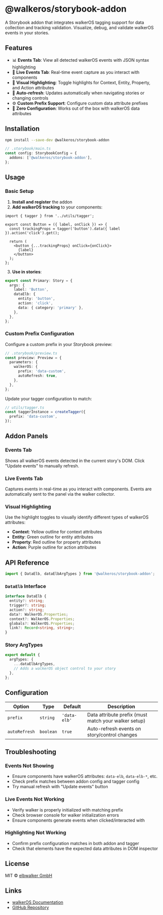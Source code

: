 # @walkeros/storybook-addon

A Storybook addon that integrates walkerOS tagging support for data collection
and tracking validation. Visualize, debug, and validate walkerOS events in your
stories.

## Features

- 📊 **Events Tab**: View all detected walkerOS events with JSON syntax
  highlighting
- 🔴 **Live Events Tab**: Real-time event capture as you interact with
  components
- 🎯 **Visual Highlighting**: Toggle highlights for Context, Entity, Property,
  and Action attributes
- 🔄 **Auto-refresh**: Updates automatically when navigating stories or changing
  controls
- ⚙️ **Custom Prefix Support**: Configure custom data attribute prefixes
- 🚀 **Zero Configuration**: Works out of the box with walkerOS data attributes

## Installation

```bash
npm install --save-dev @walkeros/storybook-addon
```

```ts
// .storybook/main.ts
const config: StorybookConfig = {
  addons: ['@walkeros/storybook-addon'],
};
```

## Usage

### Basic Setup

1. **Install and register** the addon
2. **Add walkerOS tracking** to your components:

```tsx
import { tagger } from '../utils/tagger';

export const Button = ({ label, onClick }) => {
  const trackingProps = tagger('button').data({ label }).action('click').get();

  return (
    <button {...trackingProps} onClick={onClick}>
      {label}
    </button>
  );
};
```

3. **Use in stories**:

```ts
export const Primary: Story = {
  args: {
    label: 'Button',
    dataElb: {
      entity: 'button',
      action: 'click',
      data: { category: 'primary' },
    },
  },
};
```

### Custom Prefix Configuration

Configure a custom prefix in your Storybook preview:

```ts
// .storybook/preview.ts
const preview: Preview = {
  parameters: {
    walkerOS: {
      prefix: 'data-custom',
      autoRefresh: true,
    },
  },
};
```

Update your tagger configuration to match:

```ts
// utils/tagger.ts
const taggerInstance = createTagger({
  prefix: 'data-custom',
});
```

## Addon Panels

### Events Tab

Shows all walkerOS events detected in the current story's DOM. Click "Update
events" to manually refresh.

### Live Events Tab

Captures events in real-time as you interact with components. Events are
automatically sent to the panel via the walker collector.

### Visual Highlighting

Use the highlight toggles to visually identify different types of walkerOS
attributes:

- **Context**: Yellow outline for context attributes
- **Entity**: Green outline for entity attributes
- **Property**: Red outline for property attributes
- **Action**: Purple outline for action attributes

## API Reference

```ts
import { DataElb, dataElbArgTypes } from '@walkeros/storybook-addon';
```

### `DataElb` Interface

```ts
interface DataElb {
  entity?: string;
  trigger?: string;
  action?: string;
  data?: WalkerOS.Properties;
  context?: WalkerOS.Properties;
  globals?: WalkerOS.Properties;
  link?: Record<string, string>;
}
```

### Story ArgTypes

```ts
export default {
  argTypes: {
    ...dataElbArgTypes,
    // Adds a walkerOS object control to your story
  },
};
```

## Configuration

| Option        | Type      | Default      | Description                                          |
| ------------- | --------- | ------------ | ---------------------------------------------------- |
| `prefix`      | `string`  | `'data-elb'` | Data attribute prefix (must match your walker setup) |
| `autoRefresh` | `boolean` | `true`       | Auto-refresh events on story/control changes         |

## Troubleshooting

### Events Not Showing

- Ensure components have walkerOS attributes: `data-elb`, `data-elb-*`, etc.
- Check prefix matches between addon config and tagger config
- Try manual refresh with "Update events" button

### Live Events Not Working

- Verify walker is properly initialized with matching prefix
- Check browser console for walker initialization errors
- Ensure components generate events when clicked/interacted with

### Highlighting Not Working

- Confirm prefix configuration matches in both addon and tagger
- Check that elements have the expected data attributes in DOM inspector

## License

MIT © [elbwalker GmbH](https://www.elbwalker.com)

## Links

- [walkerOS Documentation](https://docs.walkeros.com)
- [GitHub Repository](https://github.com/elbwalker/walkerOS)

